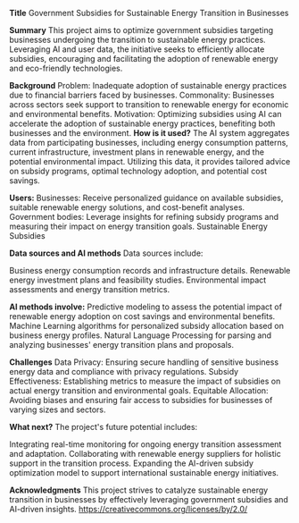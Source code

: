 <!-- This is the markdown template for the final project of the Building AI course, 
created by Reaktor Innovations and University of Helsinki. 
Copy the template, paste it to your GitHub README and edit! -->


**Title**
Government Subsidies for Sustainable Energy Transition in Businesses

**Summary**
This project aims to optimize government subsidies targeting businesses undergoing the transition to sustainable energy practices. Leveraging AI and user data, the initiative seeks to efficiently allocate subsidies, encouraging and facilitating the adoption of renewable energy and eco-friendly technologies.

**Background**
Problem: Inadequate adoption of sustainable energy practices due to financial barriers faced by businesses.
Commonality: Businesses across sectors seek support to transition to renewable energy for economic and environmental benefits.
Motivation: Optimizing subsidies using AI can accelerate the adoption of sustainable energy practices, benefiting both businesses and the environment.
**How is it used?**
The AI system aggregates data from participating businesses, including energy consumption patterns, current infrastructure, investment plans in renewable energy, and the potential environmental impact. Utilizing this data, it provides tailored advice on subsidy programs, optimal technology adoption, and potential cost savings.

**Users:**
Businesses: Receive personalized guidance on available subsidies, suitable renewable energy solutions, and cost-benefit analyses.
Government bodies: Leverage insights for refining subsidy programs and measuring their impact on energy transition goals.
Sustainable Energy Subsidies

**Data sources and AI methods**
Data sources include:

Business energy consumption records and infrastructure details.
Renewable energy investment plans and feasibility studies.
Environmental impact assessments and energy transition metrics.

**AI methods involve:**
Predictive modeling to assess the potential impact of renewable energy adoption on cost savings and environmental benefits.
Machine Learning algorithms for personalized subsidy allocation based on business energy profiles.
Natural Language Processing for parsing and analyzing businesses' energy transition plans and proposals.

**Challenges**
Data Privacy: Ensuring secure handling of sensitive business energy data and compliance with privacy regulations.
Subsidy Effectiveness: Establishing metrics to measure the impact of subsidies on actual energy transition and environmental goals.
Equitable Allocation: Avoiding biases and ensuring fair access to subsidies for businesses of varying sizes and sectors.

**What next?**
The project's future potential includes:

Integrating real-time monitoring for ongoing energy transition assessment and adaptation.
Collaborating with renewable energy suppliers for holistic support in the transition process.
Expanding the AI-driven subsidy optimization model to support international sustainable energy initiatives.

**Acknowledgments**
This project strives to catalyze sustainable energy transition in businesses by effectively leveraging government subsidies and AI-driven insights.
https://creativecommons.org/licenses/by/2.0/





